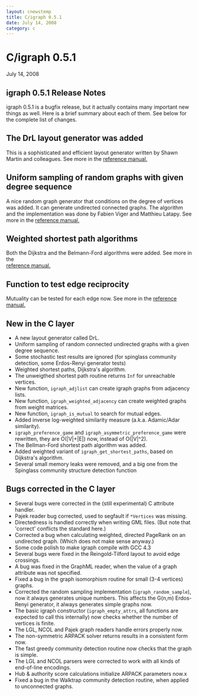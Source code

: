 ```yaml
---
layout: cnewstemp
title: C/igraph 0.5.1
date: July 14, 2008
category: c
---
```


C/igraph 0.5.1
==============

July 14, 2008

igraph 0.5.1 Release Notes
--------------------------

igraph 0.5.1 is a bugfix release, but it actually contains many 
important new things as well. Here is a brief summary about each of 
them. See below for the complete list of changes.

<!--more-->

## The DrL layout generator was added

This is a sophisticated and efficient layout generator written by 
Shawn Martin and colleagues. See more in the 
<a href="doc-0.5.1/html/ch14s01s04.html">reference
manual.</a>

## Uniform sampling of random graphs with given degree sequence

A nice random graph generator that conditions on the degree of vertices 
was added. It can generate undirected connected graphs.
The algorithm and the implementation was done by Fabien Viger and Matthieu Latapy.
See more in the 
<a href="doc-0.5.1/html/igraph_degree_sequence_game.html">
reference manual.</a>

## Weighted shortest path algorithms

Both the Dijkstra and the Belmann-Ford algorithms were added. 
See more in the  
<a href="doc-0.5.1/html/ch10s02.html">reference manual.</a>

## Function to test edge reciprocity

Mutuality can be tested for each edge now. See more in the
<a href="doc-0.5.1/html/igraph_is_mutual.html">reference manual.</a>

New in the C layer
------------------

- A new layout generator called DrL.
- Uniform sampling of random connected undirected graphs with a 
  given degree sequence.
- Some stochastic test results are ignored (for spinglass community
  detection, some Erdos-Renyi generator tests)
- Weighted shortest paths, Dijkstra's algorithm.
- The unweigthed shortest path routine returns `Inf` for unreachable
  vertices.
- New function, `igraph_adjlist` can create igraph graphs from 
  adjacency lists.
- New function, `igraph_weighted_adjacency` can create weighted graphs 
  from weight matrices.
- New function, `igraph_is_mutual` to search for mutual edges.
- Added inverse log-weighted similarity measure (a.k.a. Adamic/Adar
  similarity).
- `igraph_preference_game` and `igraph_asymmetric_preference_game` were 
  rewritten, they are O(|V|+|E|) now, instead of O(|V|^2).
- The Bellman-Ford shortest path algorithm was added.
- Added weighted variant of `igraph_get_shortest_paths`, based on
  Dijkstra's algorithm.
- Several small memory leaks were removed, and a big one from the Spinglass
  community structure detection function

Bugs corrected in the C layer
-----------------------------

- Several bugs were corrected in the (still experimental) C attribute
  handler.
- Pajek reader bug corrected, used to segfault if `*Vertices`
  was missing.
- Directedness is handled correctly when writing GML files.
  (But note that 'correct' conflicts the standard here.)
- Corrected a bug when calculating weighted, directed PageRank on an 
  undirected graph. (Which does not make sense anyway.)
- Some code polish to make igraph compile with GCC 4.3
- Several bugs were fixed in the Reingold-Tilford layout to avoid 
  edge crossings.
- A bug was fixed in the GraphML reader, when the value of a graph
  attribute was not specified.
- Fixed a bug in the graph isomorphism routine for small (3-4 vertices)
  graphs.
- Corrected the random sampling implementation (`igraph_random_sample`),
  now it always generates unique numbers. This affects the 
  G(n,m) Erdos-Renyi generator, it always generates simple graphs now.
- The basic igraph constructor (`igraph_empty_attrs`, all functions 
  are expected to call this internally) now checks whether the number
  of vertices is finite.
- The LGL, NCOL and Pajek graph readers handle errors properly now.
- The non-symmetric ARPACK solver returns results in a consistent form
  now.
- The fast greedy community detection routine now checks that the graph
  is simple.
- The LGL and NCOL parsers were corrected to work with all 
  kinds of end-of-line encodings.
- Hub & authority score calculations initialize ARPACK parameters now.x
- Fixed a bug in the Walktrap community detection routine, when applied 
  to unconnected graphs.
